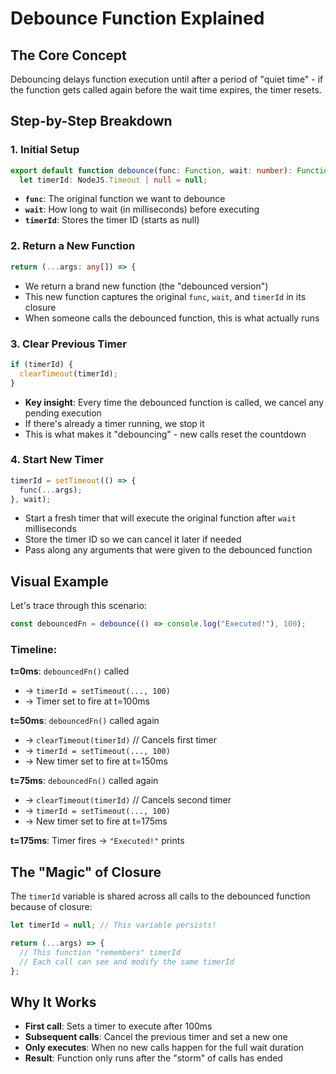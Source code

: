 # Debounce Function Explained

## The Core Concept

Debouncing delays function execution until after a period of "quiet time" - if the function gets called again before the wait time expires, the timer resets.

## Step-by-Step Breakdown

### 1. Initial Setup

```typescript
export default function debounce(func: Function, wait: number): Function {
  let timerId: NodeJS.Timeout | null = null;
```

- **`func`**: The original function we want to debounce
- **`wait`**: How long to wait (in milliseconds) before executing
- **`timerId`**: Stores the timer ID (starts as null)

### 2. Return a New Function

```typescript
return (...args: any[]) => {
```

- We return a brand new function (the "debounced version")
- This new function captures the original `func`, `wait`, and `timerId` in its closure
- When someone calls the debounced function, this is what actually runs

### 3. Clear Previous Timer

```typescript
if (timerId) {
  clearTimeout(timerId);
}
```

- **Key insight**: Every time the debounced function is called, we cancel any pending execution
- If there's already a timer running, we stop it
- This is what makes it "debouncing" - new calls reset the countdown

### 4. Start New Timer

```typescript
timerId = setTimeout(() => {
  func(...args);
}, wait);
```

- Start a fresh timer that will execute the original function after `wait` milliseconds
- Store the timer ID so we can cancel it later if needed
- Pass along any arguments that were given to the debounced function

## Visual Example

Let's trace through this scenario:

```typescript
const debouncedFn = debounce(() => console.log("Executed!"), 100);
```

### Timeline:

**t=0ms**: `debouncedFn()` called
- → `timerId = setTimeout(..., 100)`
- → Timer set to fire at t=100ms

**t=50ms**: `debouncedFn()` called again  
- → `clearTimeout(timerId)` // Cancels first timer
- → `timerId = setTimeout(..., 100)`
- → New timer set to fire at t=150ms

**t=75ms**: `debouncedFn()` called again
- → `clearTimeout(timerId)` // Cancels second timer  
- → `timerId = setTimeout(..., 100)`
- → New timer set to fire at t=175ms

**t=175ms**: Timer fires → `"Executed!"` prints

## The "Magic" of Closure

The `timerId` variable is shared across all calls to the debounced function because of closure:

```typescript
let timerId = null; // This variable persists!

return (...args) => {
  // This function "remembers" timerId
  // Each call can see and modify the same timerId
};
```

## Why It Works

- **First call**: Sets a timer to execute after 100ms
- **Subsequent calls**: Cancel the previous timer and set a new one
- **Only executes**: When no new calls happen for the full wait duration
- **Result**: Function only runs after the "storm" of calls has ended
